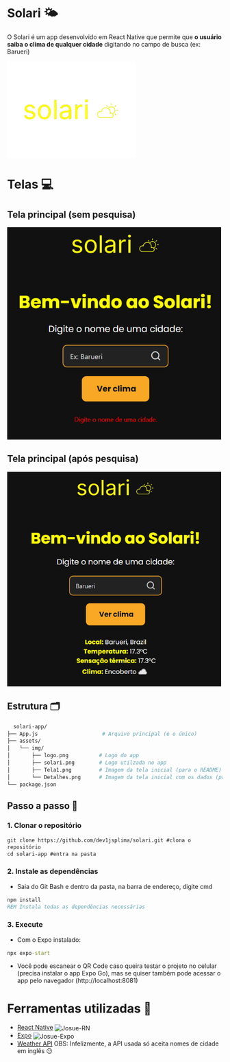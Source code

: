 # Solari 🌤️
O Solari é um app desenvolvido em React Native que permite que **o usuário saiba o clima de qualquer cidade** digitando no campo de busca (ex: Barueri) 

<img src="assets/img/logo.png" width= 300px >

# Telas 💻

## Tela principal (sem pesquisa)

<img src="assets/img/Tela1..png" width= 500px>

## Tela principal (após pesquisa)

<img src="assets/img/Tela2.png" width= 500px>

## Estrutura 🗂️

```bash
  solari-app/
├── App.js                     # Arquivo principal (e o único)
├── assets/
│   └── img/
│       ├── logo.png          # Logo do app
│       ├── solari.png        # Logo utilzada no app
│       ├── Tela1.png         # Imagem da tela inicial (para o README)
│       └── Detalhes.png      # Imagem da tela inicial com os dados (para o README)
└── package.json              
```

## Passo a passo 📝

### 1. Clonar o repositório

```Git Bash
git clone https://github.com/dev1jsplima/solari.git #clona o repositório
cd solari-app #entra na pasta
```

### 2. Instale as dependências
- Saia do Git Bash e dentro da pasta, na barra de endereço, digite cmd

```cmd
npm install
REM Instala todas as dependências necessárias
```

### 3. Execute 
- Com o Expo instalado:

```cmd
npx expo-start
```

- Você pode escanear o QR Code caso queira testar o projeto no celular (precisa instalar o app Expo Go), mas se quiser também pode acessar o app pelo navegador (http://localhost:8081)

# Ferramentas utilizadas 🔧

- [React Native](https://reactnative.dev/) <img align="center" alt="Josue-RN" width="32" src="https://cdn.jsdelivr.net/gh/devicons/devicon/icons/react/react-original.svg" />
- [Expo](https://expo.dev/) <img align="center" alt="Josue-Expo" width="32" src="https://cdn.jsdelivr.net/gh/devicons/devicon/icons/expo/expo-original.svg" />
- [Weather API](https://www.weatherapi.com/)
  OBS: Infelizmente, a API usada só aceita nomes de cidade em inglês 😔
